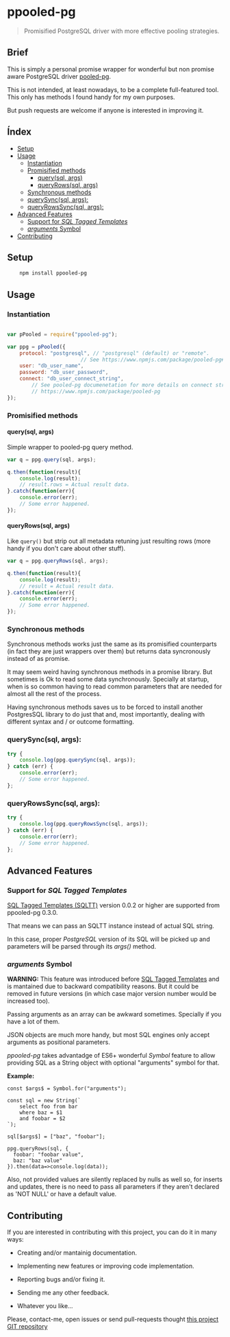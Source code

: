 ppooled-pg
==========

> Promisified PostgreSQL driver with more effective pooling strategies.


Brief
-----

This is simply a personal promise wrapper for wonderful but non promise aware
PostgreSQL driver [pooled-pg](https://www.npmjs.com/package/pooled-pg).

This is not intended, at least nowadays, to be a complete full-featured tool.
This only has methods I found handy for my own purposes.

But push requests are welcome if anyone is interested in improving it.


Índex
-----

<!-- vim-markdown-toc GitLab -->

* [Setup](#setup)
* [Usage](#usage)
    * [Instantiation](#instantiation)
    * [Promisified methods](#promisified-methods)
        * [query(sql, args)](#querysql-args)
        * [queryRows(sql, args)](#queryrowssql-args)
    * [Synchronous methods](#synchronous-methods)
    * [querySync(sql, args):](#querysyncsql-args)
    * [queryRowsSync(sql, args):](#queryrowssyncsql-args)
* [Advanced Features](#advanced-features)
    * [Support for *SQL Tagged Templates*](#support-for-sql-tagged-templates)
    * [*arguments* Symbol](#arguments-symbol)
* [Contributing](#contributing)

<!-- vim-markdown-toc -->


Setup
-----

```sh
    npm install ppooled-pg
```


Usage
-----


### Instantiation

```javascript

var pPooled = require("ppooled-pg");

var ppg = pPooled({
    protocol: "postgresql", // "postgresql" (default) or "remote".
                        // See https://www.npmjs.com/package/pooled-pg#advanced-usage-remote-mode
    user: "db_user_name",
    password: "db_user_password",
    connect: "db_user_connect_string",
        // See pooled-pg documenetation for more details on connect string:
        // https://www.npmjs.com/package/pooled-pg
});

```


### Promisified methods


#### query(sql, args)

Simple wrapper to pooled-pg query method.

```javascript
var q = ppg.query(sql, args);

q.then(function(result){
    console.log(result);
    // result.rows = Actual result data.
}.catch(function(err){
    console.error(err);
    // Some error happened.
});
```


#### queryRows(sql, args)

Like `query()` but strip out all metadata retuning just resulting rows (more
handy if you don't care about other stuff).

```javascript
var q = ppg.queryRows(sql, args);

q.then(function(result){
    console.log(result);
    // result = Actual result data.
}.catch(function(err){
    console.error(err);
    // Some error happened.
});
```

### Synchronous methods

Synchronous methods works just the same as its promisified counterparts (in
fact they are just wrappers over them) but returns data syncronously instead of
as promise.

>
It may seem weird having synchronous methods in a promise library. But
sometimes is Ok to read some data synchronously. Specially at startup, when is
so common having to read common parameters that are needed for almost all the
rest of the process.
>
Having synchronous methods saves us to be forced to install another PostgresSQL
library to do just that and, most importantly, dealing with different syntax
and / or outcome formatting.
>

### querySync(sql, args):

```javascript
try {
    console.log(ppg.querySync(sql, args));
} catch (err) {
    console.error(err);
    // Some error happened.
};
```

### queryRowsSync(sql, args):

```javascript
try {
    console.log(ppg.queryRowsSync(sql, args));
} catch (err) {
    console.error(err);
    // Some error happened.
};
```



Advanced Features
-----------------

### Support for *SQL Tagged Templates*

[SQL Tagged Templates (SQLTT)](https://www.npmjs.com/package/sqltt) version
0.0.2 or higher are supported from ppooled-pg 0.3.0.

That means we can pass an SQLTT instance instead of actual SQL string.

In this case, proper *PostgreSQL* version of its SQL will be picked up and
parameters will be parsed through its *args()* method.


### *arguments* Symbol

>
**WARNING:** This feature was introduced before [SQL Tagged
Templates](#support-for-sql-tagged-templates) and is mantained due to backward
compatibility reasons. But it could be removed in future versions (in which
case major version number would be increased too).
>

Passing arguments as an array can be awkward sometimes. Specially if you have a
lot of them.

JSON objects are much more handy, but most SQL engines only accept arguments as
positional parameters.

*ppooled-pg* takes advantadge of ES6+ wonderful *Symbol* feature to allow
providing SQL as a String object with optional "arguments" symbol for that.

**Example:**
```
const $args$ = Symbol.for("arguments");

const sql = new String(`
    select foo from bar
    where baz = $1
    and foobar = $2
`);

sql[$args$] = ["baz", "foobar"];

ppg.queryRows(sql, {
  foobar: "foobar value",
  baz: "baz value"
}).then(data=>console.log(data));

```

>
Also, not provided values are silently replaced by nulls as well so, for
inserts and updates, there is no need to pass all parameters if they aren't
declared as 'NOT NULL' or have a default value.
>


Contributing
------------

If you are interested in contributing with this project, you can do it in many ways:

  * Creating and/or mantainig documentation.

  * Implementing new features or improving code implementation.

  * Reporting bugs and/or fixing it.
  
  * Sending me any other feedback.

  * Whatever you like...
    
Please, contact-me, open issues or send pull-requests thought [this project GIT repository](https://github.com/bitifet/ppooled-pg)

